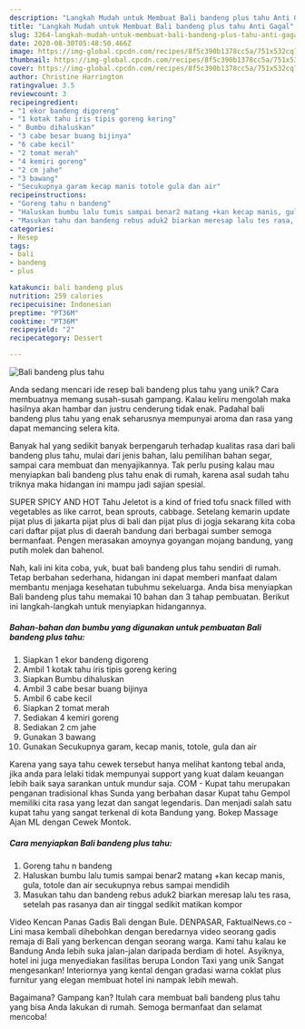 ```yaml
---
description: "Langkah Mudah untuk Membuat Bali bandeng plus tahu Anti Gagal"
title: "Langkah Mudah untuk Membuat Bali bandeng plus tahu Anti Gagal"
slug: 3264-langkah-mudah-untuk-membuat-bali-bandeng-plus-tahu-anti-gagal
date: 2020-08-30T05:48:50.466Z
image: https://img-global.cpcdn.com/recipes/8f5c390b1378cc5a/751x532cq70/bali-bandeng-plus-tahu-foto-resep-utama.jpg
thumbnail: https://img-global.cpcdn.com/recipes/8f5c390b1378cc5a/751x532cq70/bali-bandeng-plus-tahu-foto-resep-utama.jpg
cover: https://img-global.cpcdn.com/recipes/8f5c390b1378cc5a/751x532cq70/bali-bandeng-plus-tahu-foto-resep-utama.jpg
author: Christine Harrington
ratingvalue: 3.5
reviewcount: 3
recipeingredient:
- "1 ekor bandeng digoreng"
- "1 kotak tahu iris tipis goreng kering"
- " Bumbu dihaluskan"
- "3 cabe besar buang bijinya"
- "6 cabe kecil"
- "2 tomat merah"
- "4 kemiri goreng"
- "2 cm jahe"
- "3 bawang"
- "Secukupnya garam kecap manis totole gula dan air"
recipeinstructions:
- "Goreng tahu n bandeng"
- "Haluskan bumbu lalu tumis sampai benar2 matang +kan kecap manis, gula, totole dan air secukupnya rebus sampai mendidih"
- "Masukan tahu dan bandeng rebus aduk2 biarkan meresap lalu tes rasa, setelah pas rasanya dan air tinggal sedikit matikan kompor"
categories:
- Resep
tags:
- bali
- bandeng
- plus

katakunci: bali bandeng plus 
nutrition: 259 calories
recipecuisine: Indonesian
preptime: "PT36M"
cooktime: "PT36M"
recipeyield: "2"
recipecategory: Dessert

---
```



![Bali bandeng plus tahu](https://img-global.cpcdn.com/recipes/8f5c390b1378cc5a/751x532cq70/bali-bandeng-plus-tahu-foto-resep-utama.jpg)

Anda sedang mencari ide resep bali bandeng plus tahu yang unik? Cara membuatnya memang susah-susah gampang. Kalau keliru mengolah maka hasilnya akan hambar dan justru cenderung tidak enak. Padahal bali bandeng plus tahu yang enak seharusnya mempunyai aroma dan rasa yang dapat memancing selera kita.

Banyak hal yang sedikit banyak berpengaruh terhadap kualitas rasa dari bali bandeng plus tahu, mulai dari jenis bahan, lalu pemilihan bahan segar, sampai cara membuat dan menyajikannya. Tak perlu pusing kalau mau menyiapkan bali bandeng plus tahu enak di rumah, karena asal sudah tahu triknya maka hidangan ini mampu jadi sajian spesial.

SUPER SPICY AND HOT Tahu Jeletot is a kind of fried tofu snack filled with vegetables as like carrot, bean sprouts, cabbage. Setelang kemarin update pijat plus di jakarta pijat plus di bali dan pijat plus di jogja sekarang kita coba cari daftar pijat plus di daerah bandung dari berbagai sumber semoga bermanfaat. Pengen merasakan amoynya goyangan mojang bandung, yang putih molek dan bahenol.


Nah, kali ini kita coba, yuk, buat bali bandeng plus tahu sendiri di rumah. Tetap berbahan sederhana, hidangan ini dapat memberi manfaat dalam membantu menjaga kesehatan tubuhmu sekeluarga. Anda bisa menyiapkan Bali bandeng plus tahu memakai 10 bahan dan 3 tahap pembuatan. Berikut ini langkah-langkah untuk menyiapkan hidangannya.

<!--inarticleads1-->

##### Bahan-bahan dan bumbu yang digunakan untuk pembuatan Bali bandeng plus tahu:

1. Siapkan 1 ekor bandeng digoreng
1. Ambil 1 kotak tahu iris tipis goreng kering
1. Siapkan  Bumbu dihaluskan
1. Ambil 3 cabe besar buang bijinya
1. Ambil 6 cabe kecil
1. Siapkan 2 tomat merah
1. Sediakan 4 kemiri goreng
1. Sediakan 2 cm jahe
1. Gunakan 3 bawang
1. Gunakan Secukupnya garam, kecap manis, totole, gula dan air


Karena yang saya tahu cewek tersebut hanya melihat kantong tebal anda, jika anda para lelaki tidak mempunyai support yang kuat dalam keuangan lebih baik saya sarankan untuk mundur saja. COM - Kupat tahu merupakan penganan tradisional khas Sunda yang berbahan dasar Kupat tahu Gempol memiliki cita rasa yang lezat dan sangat legendaris. Dan menjadi salah satu kupat tahu yang sangat terkenal di kota Bandung yang. Bokep Massage Ajan ML dengan Cewek Montok. 

<!--inarticleads2-->

##### Cara menyiapkan Bali bandeng plus tahu:

1. Goreng tahu n bandeng
1. Haluskan bumbu lalu tumis sampai benar2 matang +kan kecap manis, gula, totole dan air secukupnya rebus sampai mendidih
1. Masukan tahu dan bandeng rebus aduk2 biarkan meresap lalu tes rasa, setelah pas rasanya dan air tinggal sedikit matikan kompor


Video Kencan Panas Gadis Bali dengan Bule. DENPASAR, FaktualNews.co - Lini masa kembali dihebohkan dengan beredarnya video seorang gadis remaja di Bali yang berkencan dengan seorang warga. Kami tahu kalau ke Bandung Anda lebih suka jalan-jalan daripada berdiam di hotel. Asyiknya, hotel ini juga menyediakan fasilitas berupa London Taxi yang unik Sangat mengesankan! Interiornya yang kental dengan gradasi warna coklat plus furnitur yang elegan membuat hotel ini nampak lebih mewah. 

Bagaimana? Gampang kan? Itulah cara membuat bali bandeng plus tahu yang bisa Anda lakukan di rumah. Semoga bermanfaat dan selamat mencoba!
